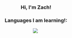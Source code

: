 <div align="center">

### Hi, I'm Zach!

### Languages I am learning!:
  <img src="https://img.shields.io/badge/java-007396.svg?&style=for-the-badge&logo=java&logoColor=white"/>&nbsp;

